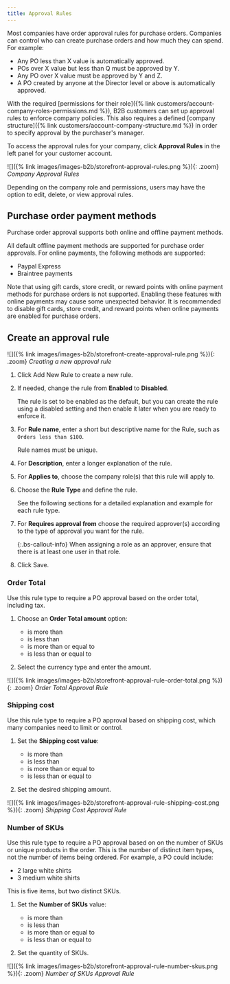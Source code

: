 ```yaml
---
title: Approval Rules
---
```


Most companies have order approval rules for purchase orders. Companies can control who can create purchase orders and how much they can spend.
For example:

* Any PO less than X value is automatically approved.
* POs over X value but less than Q must be approved by Y.
* Any PO over X value must be approved by Y and Z.
* A PO created by anyone at the Director level or above is automatically approved.

With the required [permissions for their role]({% link customers/account-company-roles-permissions.md %}), B2B customers can set up approval rules to enforce company policies. This also requires a defined [company structure]({% link customers/account-company-structure.md %}) in order to specify approval by the purchaser's manager.

To access the approval rules for your company, click **Approval Rules** in the left panel for your customer account.

![]({% link images/images-b2b/storefront-approval-rules.png %}){: .zoom}
_Company Approval Rules_

Depending on the company role and permissions, users may have the option to edit, delete, or view approval rules.

## Purchase order payment methods

Purchase order approval supports both online and offline payment methods.

All default offline payment methods are supported for purchase order approvals.
For online payments, the following methods are supported:

* Paypal Express
* Braintree payments

Note that using gift cards, store credit, or reward points with online payment methods for purchase orders is not supported. Enabling these features with online payments may cause some unexpected behavior. It is recommended to disable gift cards, store credit, and reward points when online payments are enabled for purchase orders.

## Create an approval rule

![]({% link images/images-b2b/storefront-create-approval-rule.png %}){: .zoom}
_Creating a new approval rule_

1. Click <span class="btn">Add New Rule<span> to create a new rule.

1. If needed, change the rule from **Enabled** to **Disabled**.

   The rule is set to be enabled as the default, but you can create the rule using a disabled setting and then enable it later when you are ready to enforce it.

1. For **Rule name**, enter a short but descriptive name for the Rule, such as `Orders less than $100`.

   Rule names must be unique.

1. For **Description**, enter a longer explanation of the rule.

1. For **Applies to**, choose the company role(s) that this rule will apply to.

1. Choose the **Rule Type** and define the rule.

   See the following sections for a detailed explanation and example for each rule type.

1. For **Requires approval from** choose the required approver(s) according to the type of approval you want for the rule.

   {:.bs-callout-info}
   When assigning a role as an approver, ensure that there is at least one user in that role.

1. Click <span class="btn">Save</span>.

### Order Total

Use this rule type to require a PO approval based on the order total, including tax.

1. Choose an **Order Total amount** option:

   * is more than
   * is less than
   * is more than or equal to
   * is less than or equal to

1. Select the currency type and enter the amount.

![]({% link images/images-b2b/storefront-approval-rule-order-total.png %}){: .zoom}
_Order Total Approval Rule_

### Shipping cost

Use this rule type to require a PO approval based on shipping cost, which many companies need to limit or control.

1. Set the **Shipping cost value**:

   * is more than
   * is less than
   * is more than or equal to
   * is less than or equal to

1. Set the desired shipping amount.

![]({% link images/images-b2b/storefront-approval-rule-shipping-cost.png %}){: .zoom}
_Shipping Cost Approval Rule_

### Number of SKUs

Use this rule type to require a PO approval based on on the number of SKUs or unique products in the order. This is the number of distinct item types, not the number of items being ordered. For example, a PO could include:

* 2 large white shirts
* 3 medium white shirts

This is five items, but two distinct SKUs.

1. Set the **Number of SKUs** value:

   * is more than
   * is less than
   * is more than or equal to
   * is less than or equal to

1. Set the quantity of SKUs.

![]({% link images/images-b2b/storefront-approval-rule-number-skus.png %}){: .zoom}
_Number of SKUs Approval Rule_

